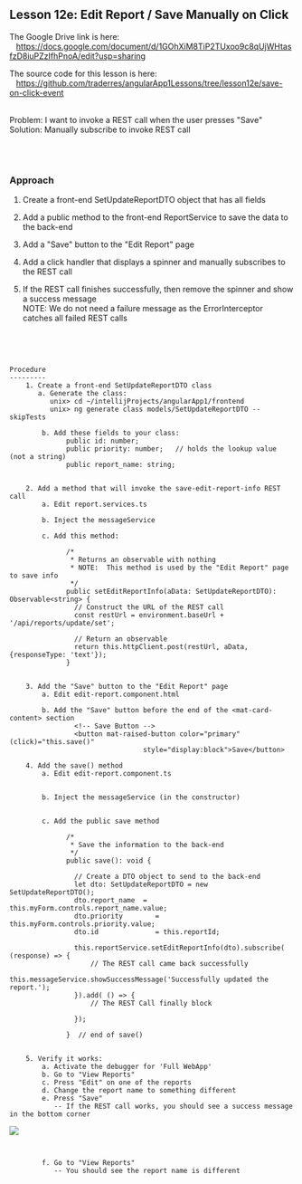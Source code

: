 Lesson 12e:  Edit Report / Save Manually on Click
-------------------------------------------------
The Google Drive link is here:<br>
&nbsp;&nbsp;&nbsp;https://docs.google.com/document/d/1GOhXiM8TiP2TUxoo9c8qUjWHtasfzD8iuPZzIfhPnoA/edit?usp=sharing
      

The source code for this lesson is here:<br>
&nbsp;&nbsp;&nbsp;https://github.com/traderres/angularApp1Lessons/tree/lesson12e/save-on-click-event
<br>
<br>


Problem: I want to invoke a REST call when the user presses "Save"<br>
Solution: Manually subscribe to invoke REST call  
  

<br>
<br>
<h3>Approach</h3>

1. Create a front-end SetUpdateReportDTO object that has all fields  

1. Add a public method to the front-end ReportService to save the data to the back-end  

1. Add a "Save" button to the "Edit Report" page  

1. Add a click handler that displays a spinner and manually subscribes to the REST call  

1. If the REST call finishes successfully, then remove the spinner and show a success message  
   NOTE: We do not need a failure message as the ErrorInterceptor catches all failed REST calls



<br>
<br>


```

Procedure
---------
    1. Create a front-end SetUpdateReportDTO class
       a. Generate the class:
          unix> cd ~/intellijProjects/angularApp1/frontend
          unix> ng generate class models/SetUpdateReportDTO --skipTests

        b. Add these fields to your class:
              public id: number; 
              public priority: number;   // holds the lookup value (not a string)
              public report_name: string;


    2. Add a method that will invoke the save-edit-report-info REST call
        a. Edit report.services.ts

        b. Inject the messageService

        c. Add this method:
            
              /*
               * Returns an observable with nothing
               * NOTE:  This method is used by the "Edit Report" page to save info
               */
              public setEditReportInfo(aData: SetUpdateReportDTO): Observable<string> {
                // Construct the URL of the REST call
                const restUrl = environment.baseUrl + '/api/reports/update/set';
            
                // Return an observable
                return this.httpClient.post(restUrl, aData, {responseType: 'text'});
              }


    3. Add the "Save" button to the "Edit Report" page
        a. Edit edit-report.component.html

        b. Add the "Save" button before the end of the <mat-card-content> section
                <!-- Save Button -->
                <button mat-raised-button color="primary" (click)="this.save()"
                                 style="display:block">Save</button>

    4. Add the save() method 
        a. Edit edit-report.component.ts


        b. Inject the messageService (in the constructor)


        c. Add the public save method
            
              /*
               * Save the information to the back-end
               */
              public save(): void {
            
                // Create a DTO object to send to the back-end
                let dto: SetUpdateReportDTO = new SetUpdateReportDTO();
                dto.report_name	 = this.myForm.controls.report_name.value;
                dto.priority		= this.myForm.controls.priority.value;
                dto.id      		= this.reportId;
            
                this.reportService.setEditReportInfo(dto).subscribe( (response) => {
                    // The REST call came back successfully
                    this.messageService.showSuccessMessage('Successfully updated the report.');
                }).add( () => {
                    // The REST Call finally block
            
                });
            
              }  // end of save()


    5. Verify it works:
        a. Activate the debugger for 'Full WebApp'
        b. Go to "View Reports"
        c. Press "Edit" on one of the reports
        d. Change the report name to something different
        e. Press "Save"
           -- If the REST call works, you should see a success message in the bottom corner
```
![](https://lh4.googleusercontent.com/_ugU1J6WVKHOK7EZxVRthffKMTUY-_SIctAwwYT9rATzAtVB5RGXnIvBzmsO_n6ASS0QXY7f_bnl83V7z9DiqwMBnMqkMP6nNMCKGvpwROsobEY3Q3CTsyA_I95cmWKN8AQopBEj)
```


        f. Go to "View Reports"
           -- You should see the report name is different




```
